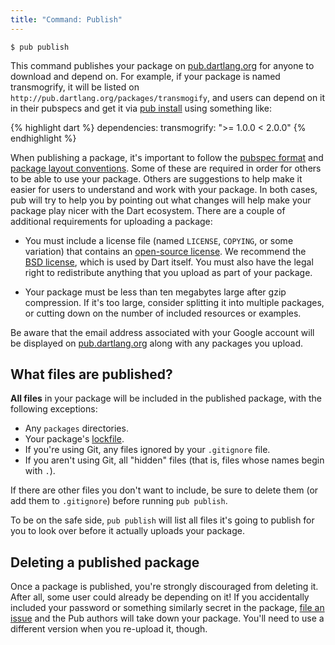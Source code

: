 ```yaml
---
title: "Command: Publish"
---
```


    $ pub publish

This command publishes your package on
[pub.dartlang.org](http://pub.dartlang.org) for anyone to download and depend
on. For example, if your package is named transmogrify, it will be listed on
`http://pub.dartlang.org/packages/transmogify`, and users can depend on it in
their pubspecs and get it via [pub install](pub-install.html) using something
like:

{% highlight dart %}
dependencies:
  transmogrify: ">= 1.0.0 < 2.0.0"
{% endhighlight %}

When publishing a package, it's important to follow the [pubspec
format](pubspec.html) and [package layout conventions](package-layout.html).
Some of these are required in order for others to be able to use your package.
Others are suggestions to help make it easier for users to understand and work
with your package. In both cases, pub will try to help you by pointing out what
changes will help make your package play nicer with the Dart ecosystem.
There are a couple of additional requirements for uploading a package:

* You must include a license file (named `LICENSE`, `COPYING`, or some
  variation) that contains an [open-source license](http://opensource.org/). We
  recommend the [BSD license](http://opensource.org/licenses/BSD-2-Clause),
  which is used by Dart itself. You must also have the legal right to
  redistribute anything that you upload as part of your package.

* Your package must be less than ten megabytes large after gzip compression. If
  it's too large, consider splitting it into multiple packages, or cutting down
  on the number of included resources or examples.

Be aware that the email address associated with your Google account will be
displayed on [pub.dartlang.org](http://pub.dartlang.org) along with any packages
you upload.

## What files are published?

**All files** in your package will be included in the published package, with
the following exceptions:

* Any `packages` directories.
* Your package's [lockfile](glossary.html#lockfile).
* If you're using Git, any files ignored by your `.gitignore` file.
* If you aren't using Git, all "hidden" files (that is, files whose names begin
  with `.`).

If there are other files you don't want to include, be sure to delete them (or
add them to `.gitignore`) before running `pub publish`.

To be on the safe side, `pub publish` will list all files it's going to publish
for you to look over before it actually uploads your package.

## Deleting a published package

Once a package is published, you're strongly discouraged from deleting it. After
all, some user could already be depending on it! If you accidentally included
your password or something similarly secret in the package, [file an
issue][delete-request] and the Pub authors will take down your package. You'll
need to use a different version when you re-upload it, though.

[delete-request]: http://code.google.com/p/dart/issues/entry?summary=Request%20to%20delete%20package%20from%20pub&status=Triaged&labels=Type-Task,Priority-Medium,Area-Pub,Pub-DeleteRequest
